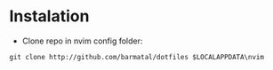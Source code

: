 # Instalation

- Clone repo in nvim config folder:
```
git clone http://github.com/barmatal/dotfiles $LOCALAPPDATA\nvim
```
